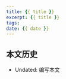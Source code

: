 ```yaml
---
title: {{ title }}
excerpt: {{ title }}
tags:
date: {{ date }}
---
```


## 本文历史

- Undated: 编写本文

